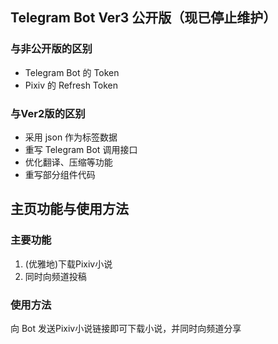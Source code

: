 ## Telegram Bot Ver3 公开版（现已停止维护）
### 与非公开版的区别
- Telegram Bot 的 Token
- Pixiv 的 Refresh Token

### 与Ver2版的区别
- 采用 json 作为标签数据
- 重写 Telegram Bot 调用接口
- 优化翻译、压缩等功能
- 重写部分组件代码

## 主页功能与使用方法
###  主要功能
1. (优雅地)下载Pixiv小说
1. 同时向频道投稿

### 使用方法
向 Bot 发送Pixiv小说链接即可下载小说，并同时向频道分享

